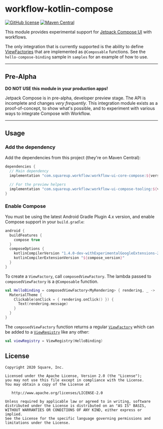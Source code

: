 # workflow-kotlin-compose

[![GitHub license](https://img.shields.io/badge/license-Apache%20License%202.0-blue.svg?style=flat)](https://www.apache.org/licenses/LICENSE-2.0)
[![Maven Central](https://img.shields.io/maven-central/v/com.squareup.workflow/workflow-ui-core-compose.svg?label=Maven%20Central)](https://search.maven.org/search?q=g:com.squareup.workflow%20AND%20a:workflow-ui-core-compose)

This module provides experimental support for [Jetpack Compose UI][1] with workflows.

The only integration that is currently supported is the ability to define [ViewFactories][2] that
are implemented as `@Composable` functions. See the `hello-compose-binding` sample in `samples` for
an example of how to use.

----

## Pre-Alpha

**DO NOT USE this module in your production apps!**

Jetpack Compose is in pre-alpha, developer preview stage. The API is incomplete and changes
_very frequently_. This integration module exists as a proof-of-concept, to show what's possible,
and to experiment with various ways to integrate Compose with Workflow.

----

## Usage

### Add the dependency

Add the dependencies from this project (they're on Maven Central):

```groovy
dependencies {
  // Main dependency
  implementation "com.squareup.workflow:workflow-ui-core-compose:${versions.workflow_compose}"

  // For the preview helpers
  implementation "com.squareup.workflow:workflow-ui-compose-tooling:${versions.workflow_compose}"
}
```

### Enable Compose

You must be using the latest Android Gradle Plugin 4.x version, and enable Compose support
in your `build.gradle`:

```groovy
android {
  buildFeatures {
    compose true
  }
  composeOptions {
    kotlinCompilerVersion "1.4.0-dev-withExperimentalGoogleExtensions-20200720"
    kotlinCompilerExtensionVersion "${compose_version}"
  }
}
```

To create a `ViewFactory`, call `composedViewFactory`. The lambda passed to `composedViewFactory` is
a `@Composable` function.

```kotlin
val HelloBinding = composedViewFactory<MyRendering> { rendering, _ ->
  MaterialTheme {
    Clickable(onClick = { rendering.onClick() }) {
      Text(rendering.message)
    }
  }
}
```

The `composedViewFactory` function returns a regular [`ViewFactory`][2] which can be added to a
[`ViewRegistry`][3] like any other:

```kotlin
val viewRegistry = ViewRegistry(HelloBinding)
```

## License
```
Copyright 2020 Square, Inc.

Licensed under the Apache License, Version 2.0 (the "License");
you may not use this file except in compliance with the License.
You may obtain a copy of the License at

   http://www.apache.org/licenses/LICENSE-2.0

Unless required by applicable law or agreed to in writing, software
distributed under the License is distributed on an "AS IS" BASIS,
WITHOUT WARRANTIES OR CONDITIONS OF ANY KIND, either express or implied.
See the License for the specific language governing permissions and
limitations under the License.
```

[1]: https://developer.android.com/jetpack/compose
[2]: https://square.github.io/workflow/kotlin/api/workflow/com.squareup.workflow.ui/-view-factory/
[3]: https://square.github.io/workflow/kotlin/api/workflow/com.squareup.workflow.ui/-view-registry/
